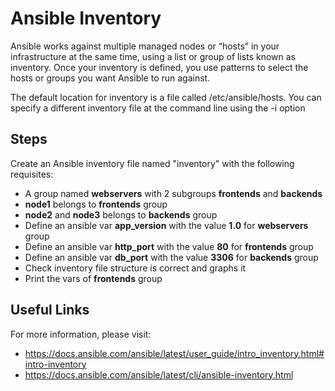 # Ansible Inventory

Ansible works against multiple managed nodes or “hosts” in your infrastructure at the same time, using a list or group of lists known as inventory. Once your inventory is defined, you use patterns to select the hosts or groups you want Ansible to run against.

The default location for inventory is a file called /etc/ansible/hosts. You can specify a different inventory file at the command line using the -i <path> option

## Steps 

Create an Ansible inventory file named "inventory" with the following requisites:

-   A group named **webservers** with 2 subgroups **frontends** and **backends**
-   **node1** belongs to **frontends** group
-   **node2** and **node3** belongs to **backends** group
-   Define an ansible var **app_version** with the value **1.0** for **webservers** group 
-   Define an ansible var **http_port** with the value **80** for **frontends** group
-   Define an ansible var **db_port** with the value **3306** for **backends** group
-   Check inventory file structure is correct and graphs it
-   Print the vars of **frontends** group

## Useful Links

For more information, please visit:

-   https://docs.ansible.com/ansible/latest/user_guide/intro_inventory.html#intro-inventory
-   https://docs.ansible.com/ansible/latest/cli/ansible-inventory.html

